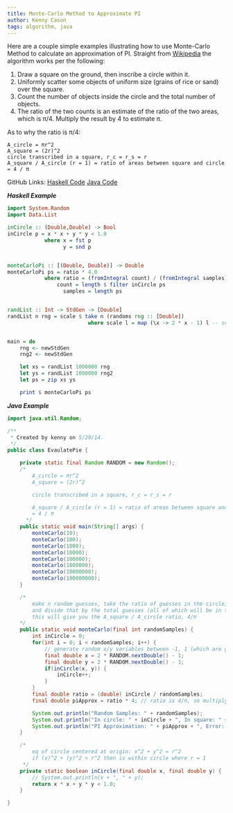 ```yaml
---
title: Monte-Carlo Method to Approximate PI
author: Kenny Cason
tags: algorithm, java
---
```


Here are a couple simple examples illustrating how to use Monte-Carlo Method to calculate an approximation of PI. Straight from <a href="http://en.wikipedia.org/wiki/Monte_Carlo_method" target="_blank">Wikipedia</a> the algorithm works per the following:

1. Draw a square on the ground, then inscribe a circle within it.
2. Uniformly scatter some objects of uniform size (grains of rice or sand) over the square.
3. Count the number of objects inside the circle and the total number of objects.
4. The ratio of the two counts is an estimate of the ratio of the two areas, which is π/4. Multiply the result by 4 to estimate π.

As to why the ratio is π/4:
```
A_circle = πr^2
A_square = (2r)^2
circle transcribed in a square, r_c = r_s = r
A_square / A_circle (r = 1) = ratio of areas between square and circle
= 4 / π
```

GitHub Links: <a href="https://github.com/kennycason/haskell/blob/master/montecarlo.hs" target="_blank">Haskell Code</a> <a href="https://github.com/kennycason/montecarlo" target="_blank">Java Code</a>

***Haskell Example***

```haskell
import System.Random
import Data.List

inCircle :: (Double,Double) -> Bool
inCircle p = x * x + y * y < 1.0
            where x = fst p
                  y = snd p


monteCarloPi :: [(Double, Double)] -> Double
monteCarloPi ps = ratio * 4.0
            where ratio = (fromIntegral count) / (fromIntegral samples)
                count = length $ filter inCircle ps
                  samples = length ps


randList :: Int -> StdGen -> [Double]
randList n rng = scale $ take n (randoms rng :: [Double])
                          where scale l = map (\x -> 2 * x - 1) l -- scales doubles in range of 0,1 to random -1,1


main = do
    rng <- newStdGen
    rng2 <- newStdGen

    let xs = randList 1000000 rng
    let ys = randList 1000000 rng2
    let ps = zip xs ys

    print $ monteCarloPi ps
```

***Java Example***
```java
import java.util.Random;

/**
 * Created by kenny on 5/29/14.
 */
public class EvaulatePie {

    private static final Random RANDOM = new Random();
    /*
        A_circle = πr^2
        A_square = (2r)^2

        circle transcribed in a square, r_c = r_s = r

        A_square / A_circle (r = 1) = ratio of areas between square and circle
        = 4 / π
      */
    public static void main(String[] args) {
        monteCarlo(10);
        monteCarlo(100);
        monteCarlo(1000);
        monteCarlo(10000);
        monteCarlo(100000);
        monteCarlo(1000000);
        monteCarlo(10000000);
        monteCarlo(100000000);
    }

    /*
        make n random guesses, take the ratio of guesses in the circle,
        and divide that by the total guesses (all of which will be in the square)
        this will give you the A_square / A_circle ratio, 4/π
    */
    public static void monteCarlo(final int randomSamples) {
        int inCircle = 0;
        for(int i = 0; i < randomSamples; i++) {
            // generate random x/y variables between -1, 1 (which are guaranteed to be within the square
            final double x = 2 * RANDOM.nextDouble() - 1;
            final double y = 2 * RANDOM.nextDouble() - 1;
            if(inCircle(x, y)) {
                inCircle++;
            }
        }
        final double ratio = (double) inCircle / randomSamples;
        final double piApprox = ratio * 4; // ratio is 4/π, so multiply by 4 to get π approximation

        System.out.println("Random Samples: " + randomSamples);
        System.out.println("In circle: " + inCircle + ", In square: " + randomSamples);
        System.out.println("PI Approximation: " + piApprox + ", Error: " + Math.abs(Math.PI - piApprox));
    }

    /*
        eq of circle centered at origin: x^2 + y^2 = r^2
        if (x)^2 + (y)^2 < r^2 then is within circle where r = 1
     */
    private static boolean inCircle(final double x, final double y) {
        // System.out.println(x + ", " + y);
        return x * x + y * y < 1.0;
    }

}
```
